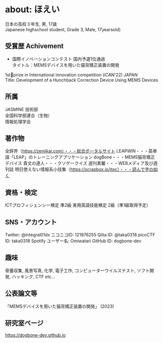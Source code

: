 # about: ほえい
日本の高校３年生, 男, 17歳  
Japanese highschool student, Grade 3, Male, 17yearsold)

## 受賞歴 Achivement
* 国際イノベーションコンテスト 国内予選1位通過  
タイトル：MEMSデバイスを用いた猫背矯正装置の開発


1st🥇prize in International innovation competition (iCAN'22) JAPAN  
Title: Development of a Hunchback Correction Device Using MEMS Devices

## 所属
JASMINE 技術部  
全国科学部連合（生物）  
情報処理学会  

## 著作物
全辞界（https://zenjikai.com）・・・総合ポータルサイト
LEAPWIN・・・英単語「LEAP」のトレーニングアプリケーション
dogBone・・・MEMS猫背矯正デバイス
貴文の達人・・・クソゲークイズ
週刊素馨・・・WEBメディア及び週刊誌
明日使えない情報系小技集（https://scrapbox.io/jtec）・・・読んで字の如く

## 資格・検定
ICTプロフィシェンシー検定 準2級
実用英語技能検定 2級（準1級取得予定）

## SNS・アカウント
Twitter: @integral01dx
ニコニコID: 121976255
Qiita ID: @taka0318
picoCTF ID: taka0318
Spotify ユーザー名: Omiwatari
GitHub ID: dogbone-dev

## 趣味
骨董収集, 風景写真, 化学, 電子工作, コンピューターウイルステスト, ソフト開発, ハッキング, CTF etc...

## 公表論文等
「MEMSデバイスを用いた猫背矯正装置の開発」 (2023)

## 研究室ページ
https://dogbone-dev.github.io
